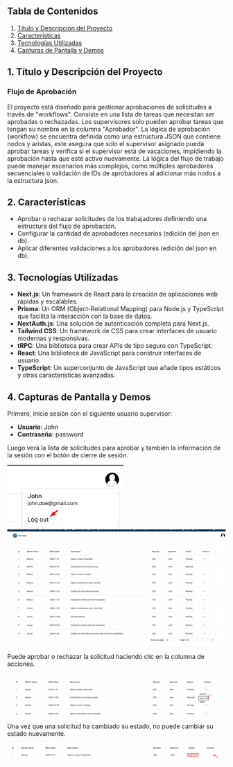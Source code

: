 ## Tabla de Contenidos

1. [Título y Descripción del Proyecto](#1-título-y-descripción-del-proyecto)
2. [Características](#2-características)
3. [Tecnologías Utilizadas](#3-tecnologías-utilizadas)
4. [Capturas de Pantalla y Demos](#4-capturas-de-pantalla-y-demos)

## 1. Título y Descripción del Proyecto

### Flujo de Aprobación

El proyecto está diseñado para gestionar aprobaciones de solicitudes a través de "workflows". Consiste en una lista de tareas que necesitan ser aprobadas o rechazadas. Los supervisores solo pueden aprobar tareas que tengan su nombre en la columna "Aprobador". La lógica de aprobación (workflow) se encuentra definida como una estructura JSON que contiene nodos y aristas, este asegura que solo el supervisor asignado pueda aprobar tareas y verifica si el supervisor está de vacaciones, impidiendo la aprobación hasta que esté activo nuevamente. La lógica del flujo de trabajo puede manejar escenarios más complejos, como múltiples aprobadores secuenciales o validación de IDs de aprobadores al adicionar más nodos a la estructura json.

## 2. Características

- Aprobar o rechazar solicitudes de los trabajadores definiendo una estructura del flujo de aprobación.
- Configurar la cantidad de aprobadores necesarios (edición del json en db).
- Aplicar diferentes validaciones a los aprobadores (edición del json en db).

## 3. Tecnologías Utilizadas

- **Next.js**: Un framework de React para la creación de aplicaciones web rápidas y escalables.
- **Prisma**: Un ORM (Object-Relational Mapping) para Node.js y TypeScript que facilita la interacción con la base de datos.
- **NextAuth.js**: Una solución de autenticación completa para Next.js.
- **Tailwind CSS**: Un framework de CSS para crear interfaces de usuario modernas y responsivas.
- **tRPC**: Una biblioteca para crear APIs de tipo seguro con TypeScript.
- **React**: Una biblioteca de JavaScript para construir interfaces de usuario.
- **TypeScript**: Un superconjunto de JavaScript que añade tipos estáticos y otras características avanzadas.

## 4. Capturas de Pantalla y Demos

Primero, inicie sesión con el siguiente usuario supervisor:
- **Usuario**: John
- **Contraseña**: password

Luego verá la lista de solicitudes para aprobar y también la información de la sesión con el botón de cierre de sesión.

![Logout](public/readme/logout.png)
![Lista de Solicitudes](public/readme/request-list.png)

Puede aprobar o rechazar la solicitud haciendo clic en la columna de acciones.

![Aprobación](public/readme/approval.png)

Una vez que una solicitud ha cambiado su estado, no puede cambiar su estado nuevamente.

![Estado de Aprobación](public/readme/approval-state.png)